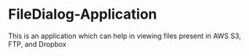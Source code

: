 # FileDialog-Application
This is an application which can help in viewing files present in AWS S3, FTP, and Dropbox

